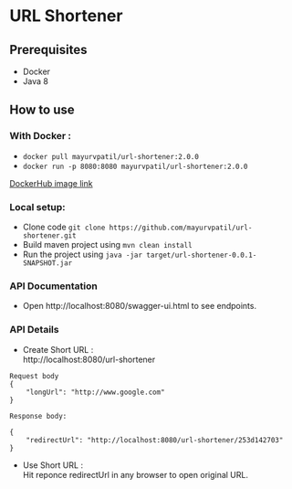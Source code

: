# URL Shortener

## Prerequisites

- Docker 
- Java 8

## How to use

### With Docker :

- ```docker pull mayurvpatil/url-shortener:2.0.0```
- ```docker run -p 8080:8080 mayurvpatil/url-shortener:2.0.0```

[DockerHub image link](https://hub.docker.com/repository/docker/mayurvpatil/url-shortener)

### Local setup:
- Clone code ```git clone https://github.com/mayurvpatil/url-shortener.git```
- Build maven project using ```mvn clean install```
- Run the project using ```java -jar target/url-shortener-0.0.1-SNAPSHOT.jar```

### API Documentation

- Open http://localhost:8080/swagger-ui.html to see endpoints.

### API Details

- Create Short URL :<br>
http://localhost:8080/url-shortener<br>

```
Request body
{
    "longUrl": "http://www.google.com"
}

Response body:

{
    "redirectUrl": "http://localhost:8080/url-shortener/253d142703"
}
```

- Use Short URL :<br>
  Hit reponce redirectUrl in any browser to open original URL.





